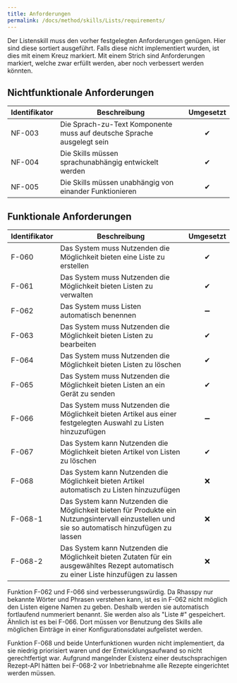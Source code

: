 ```yaml
---
title: Anforderungen
permalink: /docs/method/skills/Lists/requirements/
---
```


Der Listenskill muss den vorher festgelegten Anforderungen genügen. Hier sind diese sortiert ausgeführt. Falls diese nicht implementiert wurden, ist dies mit einem Kreuz markiert. Mit einem Strich sind Anforderungen markiert, welche zwar erfüllt werden, aber noch verbessert werden könnten. 

## Nichtfunktionale Anforderungen

| Identifikator | Beschreibung                                                                                                  | Umgesetzt |
|--------|------------------------------------------------------------------------|:---:|
| NF-003 | Die Sprach-zu-Text Komponente muss auf deutsche Sprache ausgelegt sein | ✔ |
| NF-004 | Die Skills müssen sprachunabhängig entwickelt werden                   |  ✔|
| NF-005 | Die Skills müssen unabhängig von einander Funktionieren                | ✔ |

## Funktionale Anforderungen

| Identifikator | Beschreibung                                                                                                  | Umgesetzt |
|---------|-----------------------------------------------------------------------------------------------------------------------------------------------|:---:|
| F-060   | Das System muss Nutzenden die Möglichkeit bieten eine Liste zu erstellen                                                                      | ✔ |
| F-061   | Das System muss Nutzenden die Möglichkeit bieten Listen zu verwalten                                                                          | ✔ |
| F-062   | Das System muss Listen automatisch benennen                                                                                                   | ➖ |
| F-063   | Das System muss Nutzenden die Möglichkeit bieten Listen zu bearbeiten                                                                         | ✔ |
| F-064   | Das System muss Nutzenden die Möglichkeit bieten Listen zu löschen                                                                            | ✔ |
| F-065   | Das System muss Nutzenden die Möglichkeit bieten Listen an ein Gerät zu senden                                                                | ✔ |
| F-066   | Das System muss Nutzenden die Möglichkeit bieten Artikel aus einer festgelegten Auswahl zu Listen hinzuzufügen                                | ➖ |
| F-067   | Das System kann Nutzenden die Möglichkeit bieten Artikel von Listen zu löschen                                                                | ✔ |
| F-068   | Das System kann Nutzenden die Möglichkeit bieten Artikel automatisch zu Listen hinzuzufügen                                                   | ❌ |
| F-068-1 | Das System kann Nutzenden die Möglichkeit bieten für Produkte ein Nutzungsintervall einzustellen und sie so automatisch hinzufügen zu lassen | ❌ |
| F-068-2 | Das System kann Nutzenden die Möglichkeit bieten Zutaten für ein ausgewähltes Rezept automatisch zu einer Liste hinzufügen zu lassen          | ❌ |

Funktion F-062 und F-066 sind verbesserungswürdig. Da Rhasspy nur bekannte Wörter und Phrasen verstehen kann, ist es in F-062 nicht möglich den Listen eigene Namen zu geben. Deshalb werden sie automatisch fortlaufend nummeriert benannt. Sie werden also als "Liste #" gespeichert. Ähnlich ist es bei F-066. Dort müssen vor Benutzung des Skills alle möglichen Einträge in einer Konfigurationsdatei aufgelistet werden. <br>

Funktion F-068 und beide Unterfunktionen wurden nicht implementiert, da sie niedrig priorisiert waren und der Entwicklungsaufwand so nicht gerechtfertigt war. Aufgrund mangelnder Existenz einer deutschsprachigen Rezept-API hätten bei F-068-2 vor Inbetriebnahme alle Rezepte eingerichtet werden müssen. 